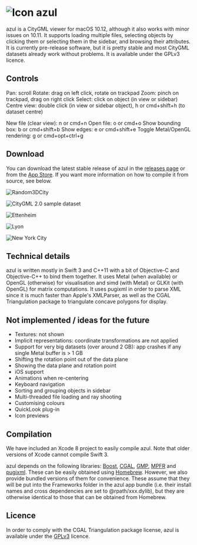# ![Icon](https://3d.bk.tudelft.nl/ken/img/azul-small.png) azul

azul is a CityGML viewer for macOS 10.12, although it also works with minor issues on 10.11. It supports loading multiple files, selecting objects by clicking them or selecting them in the sidebar, and browsing their attributes. It is currently pre-release software, but it is pretty stable and most CityGML datasets already work without problems. It is available under the GPLv3 licence.

## Controls

Pan: scroll
Rotate: drag on left click, rotate on trackpad
Zoom: pinch on trackpad, drag on right click
Select: click on object (in view or sidebar)
Centre view: double click (in view or sidebar object), h or cmd+shift+h (to dataset centre)

New file (clear view): n or cmd+n
Open file: o or cmd+o
Show bounding box: b or cmd+shift+b
Show edges: e or cmd+shift+e
Toggle Metal/OpenGL rendering: g or cmd+opt+ctrl+g

## Download

You can download the latest stable release of azul in the [releases page](https://github.com/tudelft3d/azul/releases) or from the [App Store](https://itunes.apple.com/app/azul/id1173239678?mt=12). If you want more information on how to compile it from source, see below.

![Random3DCity](https://3d.bk.tudelft.nl/img/2016/azul0.png)

![CityGML 2.0 sample dataset](https://3d.bk.tudelft.nl/img/2016/azul1.png)

![Ettenheim](https://3d.bk.tudelft.nl/img/2016/azul2.png)

![Lyon](https://3d.bk.tudelft.nl/img/2016/azul3.png)

![New York City](https://3d.bk.tudelft.nl/img/2016/azul4.png)

## Technical details

azul is written mostly in Swift 3 and C++11 with a bit of Objective-C and Objective-C++ to bind them together. It uses Metal (when available) or OpenGL (otherwise) for visualisation and simd (with Metal) or GLKit (with OpenGL) for matrix computations. It uses pugixml in order to parse XML since it is much faster than Apple's XMLParser, as well as the CGAL Triangulation package to triangulate concave polygons for display.

## Not implemented / ideas for the future

* Textures: not shown
* Implicit representations: coordinate transformations are not applied
* Support for very big datasets (over around 2 GB): app crashes if any single Metal buffer is > 1 GB
* Shifting the rotation point out of the data plane
* Showing the data plane and rotation point
* iOS support
* Animations when re-centering
* Keyboard navigation
* Sorting and grouping objects in sidebar
* Multi-threaded file loading and ray shooting
* Customising colours
* QuickLook plug-in
* Icon previews

## Compilation

We have included an Xcode 8 project to easily compile azul. Note that older versions of Xcode cannot compile Swift 3.

azul depends on the following libraries: [Boost](http://www.boost.org), [CGAL](http://www.cgal.org), [GMP](https://gmplib.org), [MPFR](http://www.mpfr.org) and [pugixml](http://pugixml.org). These can be easily obtained using [Homebrew](http://brew.sh). However, we also provide bundled versions of them for convenience. These assume that they will be put into the Frameworks folder in the azul app bundle (i.e. their install names and cross dependencies are set to @rpath/xxx.dylib), but they are otherwise identical to those that can be obtained from Homebrew.

## Licence

In order to comply with the CGAL Triangulation package license, azul is available under the [GPLv3](https://www.gnu.org/licenses/gpl-3.0.en.html) licence.
